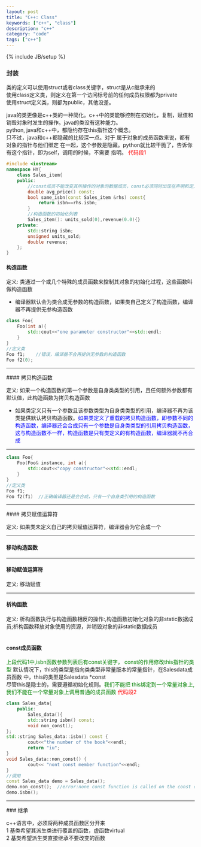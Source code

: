 ```yaml
---
layout: post
title: "C++: Class"
keywords: ["c++", "class"]
description: "c++"
category: "code"
tags: ["c++"]
---
```


{% include JB/setup %}

### 封装

类的定义可以使用struct或者class关键字，struct是从c继承来的  
使用class定义类，则定义在第一个访问标号前的任何成员权限都为private  
使用struct定义类，则都为public，其他没差。  


java的类更像是c++类的一种简化。c++中的类能够控制在初始化，复制，赋值和销毁对象时发生的操作。java的类没有这种能力。<br/>
python, java和c++中，都隐约存在this指针这个概念。</br>
只不过，java和c++都隐藏的比较深一点。对于 属于对象的成员函数来说，都有对象的指针与他们绑定
在一起，这个参数是隐藏。python就比较干脆了，告诉你有这个指针，即为self，调用的时候，不需要
指明。
<font color="red">代码段1</font>

```cpp
#include <iostream>
namespace HY{
	class Sales_item{
	public:
		//const成员不能改变其所操作的对象的数据成员，const必须同时出现在声明和定义中。
		double avg_price() const;
		bool same_isbn(const Sales_item &rhs) const{
			return isbn==rhs.isbn;
		}
		//构造函数的初始化列表
		Sales_item(): units_sold(0),revenue(0.0){}
	private:
		std::string isbn;
		unsigned units_sold;
		double revenue;
	};	
}
```

#### 构造函数
定义: 类通过一个或几个特殊的成员函数来控制其对象的初始化过程，这些函数叫做构造函数<br />
+ 编译器默认会为类合成无参数的构造函数，如果类自己定义了构造函数，编译器不再提供无参构造函数

```cpp
class Foo{
	Foo(int a){
		std::cout<<"one parameter constructor"<<std::endl;
	}	
}
//定义类
Foo f1;    //错误，编译器不会再提供无参数的构造函数
Foo f2(0);
```

<hr />
#### 拷贝构造函数

定义: 如果一个构造函数的第一个参数是自身类类型的引用，且任何额外参数都有默认值，此构造函数为拷贝构造函数<br />
+ 如果类定义只有一个参数且该参数类型为自身类类型的引用，编译器不再为该类提供默认拷贝构造函数。<font color="blue">如果类定义了重载的拷贝构造函数，即参数不同的构造函数，编译器还会合成只有一个参数是自身类类型的引用拷贝构造函数，这与构造函数不一样，构造函数是只有类定义的有构造函数，编译器就不再合成</font>
<hr />

```cpp
class Foo{
	Foo(Foo& instance, int a){
		std::cout<<"copy constructor"<<std::endl;
	}	
}
//定义类
Foo f1;
Foo f2(f1)  //正确编译器还是会合成，只有一个自身类引用的构造函数
```

<hr />
#### 拷贝赋值运算符

定义: 如果类未定义自己的拷贝赋值运算符，编译器会为它合成一个<br />

<hr />

#### 移动构造函数

<hr />

#### 移动赋值运算符
定义: 移动赋值

<hr />

#### 析构函数
定义: 析构函数执行与构造函数相反的操作:,构造函数初始化对象的非static数据成员;析构函数释放对象使用的资源，并销毁对象的非static数据成员<br />
<br />
#### const成员函数

<font color="green">上段代码1中,isbn函数参数列表后有const关键字，
const的作用修改this指针的类型</font>
默认情况下，this的类型是指向类类型非常量版本的常量指针，在Salesdata成员函数
中，this的类型是Salesdata \*const<br />
尽管this是隐士的，需要遵循初始化规则。<font color="green">我们不能把
this绑定到一个常量对象上, 我们不能在一个常量对象上调用普通的成员函数</font>
<font color="red">代码段2</font>

```cpp
class Sales_data{
	public:
	    Sales_data(){
	    std::string isbn() const;
	    void non_const();
};
std::string Sales_data::isbn() const {
	    cout<<"the number of the book"<<endl;
	    return "iu";
}
void Sales_data::non_const() {
	    cout<< "nont const member function"<<endl;
}
//调用
const Sales_data demo = Sales_data();
demo.non_const();  //error:none const function is called on the const object
demo.isbn();
```

<hr />
### 继承

c++语言中，必须将两种成员函数区分开来<br/>
1 基类希望其派生类进行覆盖的函数，虚函数virtual<br/>
2 基类希望派生类直接继承不要改变的函数<br/>

